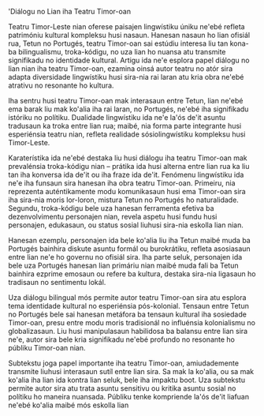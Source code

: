 'Diálogu no Lian iha Teatru Timor-oan

Teatru Timor-Leste nian oferese paisajen lingwístiku úniku ne'ebé refleta patrimóniu kultural kompleksu husi nasaun. Hanesan nasaun ho lian ofisiál rua, Tetun no Portugés, teatru Timor-oan sai estúdiu interesa liu tan kona-ba bilingualismu, troka-kódigu, no uza lian ho nuansa atu transmite signifikadu no identidade kultural. Artigu ida ne'e esplora papel diálogu no lian nian iha teatru Timor-oan, ezamina oinsá autor teatru no atór sira adapta diversidade lingwístiku husi sira-nia rai laran atu kria obra ne'ebé atrativu no resonante ho kultura.

Iha sentru husi teatru Timor-oan mak interasaun entre Tetun, lian ne'ebé ema barak liu mak ko'alia iha rai laran, no Portugés, ne'ebé iha signifikadu istóriku no polítiku. Dualidade lingwístiku ida ne'e la'ós de'it asuntu tradusaun ka troka entre lian rua; maibé, nia forma parte integrante husi esperiénsia teatru nian, refleta realidade sósiolingwístiku kompleksu husi Timor-Leste.

Karaterístika ida ne'ebé destaka liu husi diálogu iha teatru Timor-oan mak prevalénsia troka-kódigu nian – prátika ida husi alterna entre lian rua ka liu tan iha konversa ida de'it ou iha fraze ida de'it. Fenómenu lingwístiku ida ne'e iha funsaun sira hanesan iha obra teatru Timor-oan. Primeiru, nia reprezenta auténtikamente modu komunikasaun husi ema Timor-oan sira iha sira-nia moris lor-loron, mistura Tetun no Portugés ho naturalidade. Segundu, troka-kódigu bele uza hanesan ferramenta efetiva ba dezenvolvimentu personajen nian, revela aspetu husi fundu husi personajen, edukasaun, ou status sosial liuhusi sira-nia eskolla lian nian.

Hanesan ezemplu, personajen ida bele ko'alia liu iha Tetun maibé muda ba Portugés bainhira diskute asuntu formál ou burokrátiku, refleta asosiasaun entre lian ne'e ho governu no ofisiál sira. Iha parte seluk, personajen ida bele uza Portugés hanesan lian primáriu nian maibé muda fali ba Tetun bainhira ezprime emosaun ou refere ba kultura, destaka sira-nia ligasaun ho tradisaun no sentimentu lokál.

Uza diálogu bilingual mós permite autor teatru Timor-oan sira atu esplora tema identidade kultural no esperiénsia pós-kolonial. Tensaun entre Tetun no Portugés bele sai hanesan metáfora ba tensaun kultural iha sosiedade Timor-oan, presu entre modu moris tradisionál no influénsia kolonialismu no globalizasaun. Liu husi manipulasaun habilidosa ba balansu entre lian sira ne'e, autor sira bele kria signifikadu ne'ebé profundo no resonante ho públiku Timor-oan nian.

Subtekstu joga papel importante iha teatru Timor-oan, amiudademente transmite liuhusi interasaun sutíl entre lian sira. Sa mak la ko'alia, ou sa mak ko'alia iha lian ida kontra lian seluk, bele iha impaktu boot. Uza subtekstu permite autor sira atu trata asuntu sensitivu ou kritika asuntu sosial no polítiku ho maneira nuansada. Públiku tenke kompriende la'ós de'it liafuan ne'ebé ko'alia maibé mós eskolla lian
